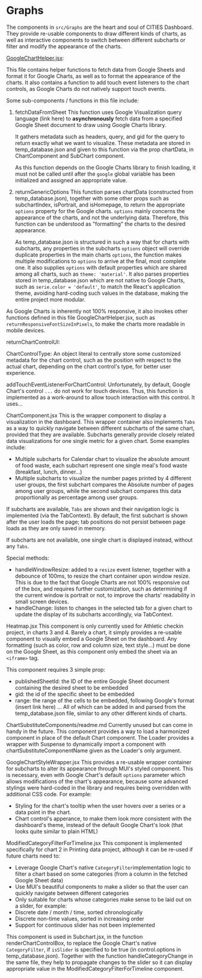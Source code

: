 # Graphs

The components in `src/Graphs` are the heart and soul of CITIES Dashboard. They provide re-usable components to draw different kinds of charts, as well as interactive components to switch between different subcharts or filter and modify the appearance of the charts.

[GoogleChartHelper.jsx](GoogleChartHelper.jsx):

This file contains helper functions to fetch data from Google Sheets and format it for Google Charts, as well as to format the appearance of the charts. It also contains a function to add touch event listeners to the chart controls, as Google Charts do not natively support touch events.

Some sub-components / functions in this file include:

1. fetchDataFromSheet
   This function uses Google Visualization query language (link here) to **asynchronously** fetch data from a specified Google Sheet document to draw using Google Charts library.
   
   It gathers metadata such as headers, query, and gid for the query to return exactly what we want to visualize. These metadata are stored in temp_database.json and given to this function via the prop chartData, in ChartComponent and SubChart component.
   
   As this function depends on the Google Charts library to finish loading, it must not be called until after the `google` global variable has been initialized and assigned an appropriate value.

2. returnGenericOptions
   This function parses chartData (constructed from temp_database.json), together with some other props such as subchartIndex, isPortrait, and isHomepage, to return the appropriate `options` property for the Google charts. `options` mainly concerns the appearance of the charts, and not the underlying data. Therefore, this function can be understood as "formatting" the charts to the desired appearance.
   
   As temp_database.json is structured in such a way that for charts with subcharts, any properties in the subcharts `options` object will override duplicate properties in the main charts `options`, the function makes multiple modifications to `options` to arrive at the final, most complete one. It also supplies `options` with default properties which are shared among all charts, such as `theme: 'material'`. It also parses properties stored in temp_database.json which are not native to Google Charts, such as `serie.color = 'default'`, to match the React's application theme, avoiding hard-coding such values in the database, making the entire project more modular.

As Google Charts is inherently not 100% responsive, it also invokes other functions defined in this file GoogleChartHelper.jsx, such as `returnResponsiveFontSizeInPixels`, to make the charts more readable in mobile devices.

returnChartControlUI:

ChartControlType:
An object literal to centrally store some customized metadata for the chart control, such as the position with respect to the actual chart, depending on the chart control's type, for better user experience.

addTouchEventListenerForChartControl:
Unfortunately, by default, Google Chart's control `...` do not work for touch devices. Thus, this function is implemented as a work-around to allow touch interaction with this control. It uses...


ChartComponent.jsx
This is the wrapper component to display a visualization in the dashboard. This wrapper container also implements `Tabs` as a way to quickly navigate between different subcharts of the same chart, provided that they are available. Subcharts generally provide closely related data visualizations for one single metric for a given chart. Some examples include:
- Multiple subcharts for Calendar chart to visualize the absolute amount of food waste, each subchart represent one single meal's food waste (breakfast, lunch, dinner...)
- Multiple subcharts to visualize the number pages printed by 4 different user groups, the first subchart compares the Absolute number of pages among user groups, while the second subchart compares this data proportionally as percentage among user groups.

If subcharts are available, `Tabs` are shown and their navigation logic is implemented (via the TabContext). By default, the first subchart is shown after the user loads the page; tab positions do not persist between page loads as they are only saved in memory.

If subcharts are not available, one single chart is displayed instead, without any `Tabs`.

Special methods:
- handleWindowResize: added to a `resize` event listener, together with a debounce of 100ms, to resize the chart container upon window resize. This is due to the fact that Google Charts are not 100% responsive out of the box, and requires further customization, such as determining if the current window is portrait or not, to improve the charts' readability in small screen devices.
- handleChange: listen to changes in the selected tab for a given chart to update the display of its subcharts accordingly, via TabContext.


Heatmap.jsx
This component is only currently used for Athletic checkin project, in charts 3 and 4. Barely a chart, it simply provides a re-usable component to visually embed a Google Sheet on the dashboard. Any formatting (such as color, row and column size, text style...) must be done on the Google Sheet, as this component only embed the sheet via an `<iframe>` tag.

This component requires 3 simple prop:
- publishedSheetId: the ID of the entire Google Sheet document containing the desired sheet to be embedded
- gid: the id of the specific sheet to be embedded 
- range: the range of the cells to be embedded, following Google's format (insert link here)
... All of which can be added in and parsed from the temp_database.json file, similar to any other different kinds of charts.

ChartSubstituteComponents/readme.md
Currently unused but can come in handy in the future. This component provides a way to load a harmonized component in place of the default Chart component. The Loader provides a wrapper with Suspense to dynamically import a component with chartSubstituteComponentName given as the Loader's only argument.

GoogleChartStyleWrapper.jsx
This provides a re-usable wrapper container for subcharts to alter its appearance through MUI's styled component. This is necessary, even with Google Chart's default `options` parameter which allows modifications of the chart's appearance, because some advanced stylings were hard-coded in the library and requires being overridden with additional CSS code. For example:
- Styling for the chart's tooltip when the user hovers over a series or a data point in the chart.
- Chart control's apperance, to make them look more consistent with the dashboard's theme, instead of the default Google Chart's look (that looks quite similar to plain HTML)

ModifiedCategoryFilterForTimeline.jsx
This component is implemented specifically for chart 2 in Printing data project, although it can be re-used if future charts need to:
- Leverage Google Chart's native `CategoryFilter`implementation logic to filter a chart based on some categories (from a column in the fetched Google Sheet data)
- Use MUI's beautiful components to make a slider so that the user can quickly navigate between different categories
- Only suitable for charts whose categories make sense to be laid out on a slider, for example:
- Discrete date / month / time, sorted chronologically
- Discrete non-time values, sorted in increasing order
- Support for continuous slider has not been implemented

This component is used in Subchart.jsx, in the function renderChartControlBox, to replace the Google Chart's native `CategoryFilter`, if `isSlider` is specified to be true (in control.options in temp_database.json). Together with the function handleCategoryChange in the same file, they help to propagate changes to the slider so it can display appropriate value in the ModifiedCategoryFilterForTimeline component.
